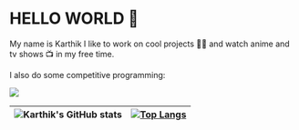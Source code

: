# HELLO WORLD 👋
My name is Karthik
I like to work on cool projects 👨‍💻 
and watch anime and tv shows 📺 in my free time. 

I also do some competitive programming:

<a target="_blank" href="https://www.codewars.com/users/gangula-karthik"><img src="https://www.codewars.com/users/gangula-karthik/badges/large"></a>



| ![Karthik's GitHub stats](https://github-readme-stats.vercel.app/api?username=gangula-karthik&show_icons=true&theme=merko&hide_border=true) | [![Top Langs](https://github-readme-stats.vercel.app/api/top-langs/?username=gangula-karthik&layout=compact&show_icons=true&theme=merko&hide_border=true)](https://github.com/anuraghazra/github-readme-stats)|
| ------------- | ------------- |


